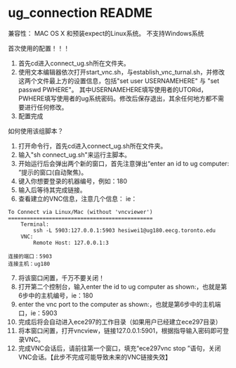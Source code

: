 # ug_connection README

兼容性：
MAC OS X 和预装expect的Linux系统。
不支持Windows系统

首次使用的配置！！！
1. 首先cd进入connect_ug.sh所在文件夹。
2. 使用文本编辑器依次打开start_vnc.sh，与establish_vnc_turnal.sh，并修改这两个文件最上方的设置信息，包括"set user USERNAMEHERE" 与 "set passwd PWHERE"。 其中USERNAMEHERE填写使用者的UTORid， PWHERE填写使用者的ug系统密码。修改后保存退出，其余任何地方都不需要进行任何修改。
3. 配置完成

如何使用该组脚本？
1. 打开命令行，首先cd进入connect_ug.sh所在文件夹。
2. 输入"sh connect_ug.sh"来运行主脚本。
3. 开始运行后会弹出两个新的窗口，首先注意弹出“enter an id to ug computer: ”提示的窗口(自动聚焦)。
4. 键入你想要登录的机器编号，例如：180
5. 输入后等待其完成链接。
6. 查看建立的VNC信息，注意几个信息：
ie：
```
To Connect via Linux/Mac (without 'vncviewer')
==============================================
	Terminal:
		ssh -L 5903:127.0.0.1:5903 hesiwei1@ug180.eecg.toronto.edu 
	VNC:
		Remote Host: 127.0.0.1:3

连接的端口：5903
连接主机：ug180
```
7. 将该窗口闲置，千万不要关闭！
8. 打开第二个控制台，输入enter the id to ug computer as shown:，也就是第6步中的主机编号，ie：180
9. enter the vnc port to the computer as shown:，也就是第6步中的主机端口，ie：5903
10. 完成后将会自动进入ece297的工作目录（如果用户已经建立ece297目录）
11. 将本窗口闲置，打开vncview，链接127.0.0.1:5901，根据指导输入密码即可登录VNC。
12. 完成VNC会话后，请前往第一个窗口，填充“ece297vnc stop ”语句，关闭VNC会话。【此步不完成可能导致未来的VNC链接失效】
